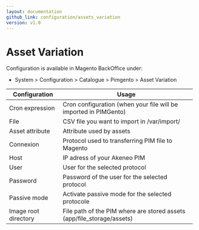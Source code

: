 ```yaml
---
layout: documentation
github_link: configuration/assets_variation
version: v1.0
---
```


**Asset Variation**
===========

Configuration is available in Magento BackOffice under:
* System > Configuration > Catalogue > Pimgento > Asset Variation

| Configuration        | Usage                                                                  |
|----------------------|------------------------------------------------------------------------|
| Cron expression      | Cron configuration (when your file will be imported in PIMGento)       |
| File                 | CSV file you want to import in /var/import/                            |
| Asset attribute      | Attribute used by assets                                               |
| Connexion            | Protocol used to transferring PIM file to Magento                      |
| Host                 | IP adress of your Akeneo PIM                                           |
| User                 | User for the selected protocol                                         |
| Password             | Password of the user for the selected protocol                         |
| Passive mode         | Activate passive mode for the selected protocole                       |
| Image root directory | File path of the PIM where are stored assets (app/file_storage/assets) |
